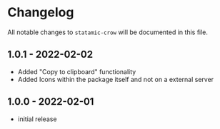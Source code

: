 # Changelog

All notable changes to `statamic-crow` will be documented in this file.

## 1.0.1 - 2022-02-02

- Added "Copy to clipboard" functionality
- Added Icons within the package itself and not on a external server
## 1.0.0 - 2022-02-01

- initial release
